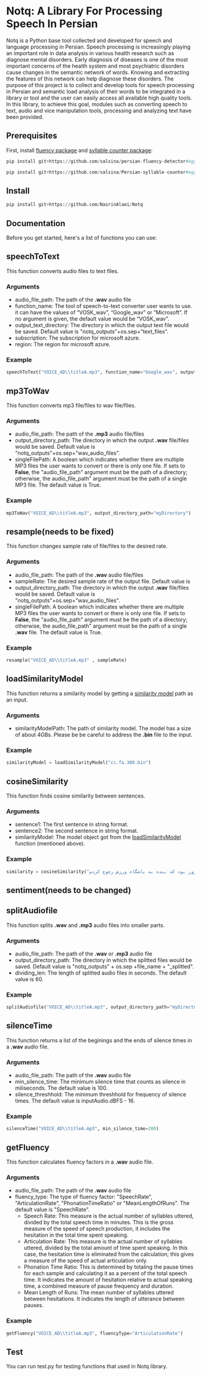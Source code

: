 # Notq: A Library For Processing Speech In Persian
Notq is a Python base tool collected and developed for speech and language processing in Persian. Speech processing is increasingly playing an important role in data analysis in various health research such as diagnose mental disorders. Early diagnosis of diseases is one of the most important concerns of the health system and most psychiatric disorders cause changes in the semantic network of words. Knowing and extracting the features of this network can help diagnose these disorders. The purpose of this project is to collect and develop tools for speech processing in Persian and semantic load analysis of their words to be integrated in a library or tool and the user can easily access all available high quality tools. In this library, to achieve this goal, modules such as converting speech to text, audio and vice manipulation tools, processing and analyzing text have been provided.

## Prerequisites
First, install [fluency package](https://github.com/salsina/persian-fluency-detector) and [syllable counter package](https://github.com/salsina/Persian-syllable-counter):
```python
pip install git+https://github.com/salsina/persian-fluency-detector#egg=persian_fluency_detector
```
```python
pip install git+https://github.com/salsina/Persian-syllable-counter#egg=persian_syllable_counter
```

## Install
```python
pip install git+https://github.com/NasrinAlaei/Notq
```

## Documentation
Before you get started, here's a list of functions you can use:

## speechToText
This function converts audio files to text files.
### Arguments
- audio_file_path: The path of the **.wav** audio file 
- function_name: The tool of speech-to-text converter user wants to use. it can have the values of “VOSK_wav”, “Google_wav” or “Microsoft”. If no argument is given, the default value would be “VOSK_wav”.
- output_text_directory: The directory in which the output text file would be saved. Default value is "notq_outputs"+os.sep+"text_files".
- subscription: The subscription for microsoft azure.
- region: The region for microsoft azure.

### Example
```python
speechToText("VOICE_AD\\titleA.mp3", function_name="Google_wav", output_text_directory="myDirectory\\myTextFiles")

```

## mp3ToWav
This function converts mp3 file/files to wav file/files. 
### Arguments
- audio_file_path: The path of the **.mp3** audio file/files 
- output_directory_path: The directory in which the output **.wav** file/files would be saved. Default value is "notq_outputs"+os.sep+"wav_audio_files".
- singleFilePath: A boolean which indicates whether there are multiple MP3 files the user wants to convert or there is only one file. If sets to **False**, the "audio_file_path" argument must be the path of a directory; otherwise, the audio_file_path" argument must be the path of a single MP3 file. The default value is True.

### Example
```python
mp3ToWav("VOICE_AD\\titleA.mp3", output_directory_path="myDirectory")
```
## resample(needs to be fixed)
This function changes sample rate of file/files to the desired rate.
### Arguments
- audio_file_path: The path of the **.wav** audio file/files 
- sampleRate: The desired sample rate of the output file. Default value is 
- output_directory_path: The directory in which the output **.wav** file/files would be saved. Default value is "notq_outputs"+os.sep+"wav_audio_files".
- singleFilePath: A boolean which indicates whether there are multiple MP3 files the user wants to convert or there is only one file. If sets to **False**, the "audio_file_path" argument must be the path of a directory; otherwise, the audio_file_path" argument must be the path of a single **.wav** file. The default value is True.

### Example
```python
resample("VOICE_AD\\titleA.mp3" , sampleRate)
```

<!-- ### VOSK_wav
[Vosk](https://alphacephei.com/vosk/) is an offline speech recognition toolkit and this function converts speech to text using Vosk toolkit. filename is the name of file that we want convert it. directory_voice is the directory that our file is there. directory_text is the directory that output text saves there.
```python
VOSK_wav(filename , directory_voice , directory_text)
```
### Google_wav
This function converts speech to text using Google Speech Recognition. filename is the name of file that we want convert it. directory_voice is the directory that our file is there. directory_text is the directory that output text saves there.
```python
Google_wav(filename , directory_voice , directory_text)
```
### microsoft_from_file
This function converts speech to text using [microsoft azure](https://azure.microsoft.com/en-us/services/cognitive-services/speech-to-text/#overview).
```python
microsoft_from_file(filename , subscription , region)
``` -->

## loadSimilarityModel
This function returns a similarity model by getting a [similarity model](https://dl.fbaipublicfiles.com/fasttext/vectors-crawl/cc.fa.300.bin.gz) path as an input.
### Arguments
- similarityModelPath: The path of similarity model. The model has a size of about 4GBs. Please be be careful to address the **.bin** file to the input.

### Example
```python
similarityModel = loadSimilarityModel("cc.fa.300.bin")
```

## cosineSimilarity
This function finds cosine similarity between sentences.
### Arguments
- sentence1: The first sentence in string format.
- sentence2: The second sentence in string format.
- similarityModel: The model object got from the [loadSimilarityModel](https://github.com/shaqayeql/Notq#loadsimilaritymodel) function (mentioned above).

### Example
```python
similarity = cosineSimilarity("من امروز به باشگاه رفتم", "امروز بود که بنده به باشگاه ورزش رجوع کردم", similarityModel)
```
## sentiment(needs to be changed)

## splitAudiofile
This function splits **.wav** and **.mp3** audio files into smaller parts.
### Arguments
- audio_file_path: The path of the **.wav** or **.mp3** audio file
- output_directory_path: The directory in which the splitted files would be saved. Default value is "notq_outputs" + os.sep +file_name + "_splitted".
- dividing_len: The length of splitted audio files in seconds. The default value is 60.

### Example
```python
splitAudiofile("VOICE_AD\\titleA.mp3", output_directory_path="myDirectory", dividing_len = 120)
```

## silenceTime
This function returns a list of the beginings and the ends of silence times in a **.wav** audio file.
### Arguments
- audio_file_path: The path of the **.wav** audio file
- min_silence_time: The minimum silence time that counts as silence in miliseconds. The default value is 100.
- silence_threshhold: The minimum threshhold for frequency of silence times. The default value is inputAudio.dBFS - 16.

### Example
```python
silenceTime("VOICE_AD\\titleA.mp3", min_silence_time=200)
```

## getFluency
This function calculates fluency factors in a **.wav** audio file.
### Arguments
- audio_file_path: The path of the **.wav** audio file
- fluency_type: The type of fluency factor: "SpeechRate", "ArticulationRate", "PhonationTimeRatio" or "MeanLengthOfRuns". The default value is "SpeechRate".
    - Speech Rate: This measure is the actual number of syllables uttered, divided by the total speech time in minutes. This is the gross measure of the speed of speech production, it includes the hesitation in the total time spent speaking.
    - Articulation Rate: This measure is the actual number of syllables uttered, divided by the total amount of time spent speaking. In this case, the hesitation time is eliminated from the calculation; this gives a measure of the speed of actual articulation only.
    - Phonation Time Ratio: This is determined by totaling the pause times for each sample and calculating it as a percent of the total speech time. It indicates the amount of hesitation relative to actual speaking time, a combined measure of pause frequency and duration.
    - Mean Length of Runs: The mean number of syllables uttered between hesitations. It indicates the length of utterance between pauses.

### Example
```python
getFluency("VOICE_AD\\titleA.mp3", fluencyType="ArticulationRate")
```

## Test
You can run test.py for testing functions that used in Notq library.
